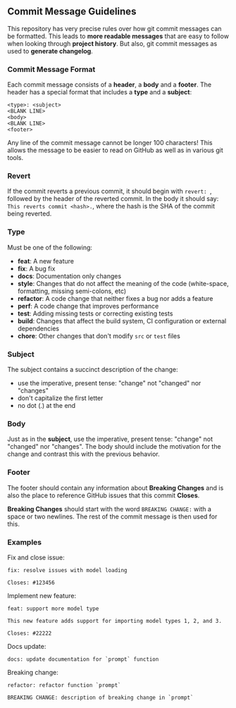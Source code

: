 ## <a name="commit"></a> Commit Message Guidelines

This repository has very precise rules over how git commit messages can be formatted.
This leads to **more readable messages** that are easy to follow when looking through **project history**.
But also, git commit messages as used to **generate changelog**.

### Commit Message Format
Each commit message consists of a **header**, a **body** and a **footer**.
The header has a special format that includes a **type** and a **subject**:

```
<type>: <subject>
<BLANK LINE>
<body>
<BLANK LINE>
<footer>
```

Any line of the commit message cannot be longer 100 characters!
This allows the message to be easier to read on GitHub as well as in various git tools.

### Revert
If the commit reverts a previous commit, it should begin with `revert: `, followed by the header of the reverted commit.
In the body it should say: `This reverts commit <hash>.`, where the hash is the SHA of the commit being reverted.

### Type
Must be one of the following:

* **feat**: A new feature
* **fix**: A bug fix
* **docs**: Documentation only changes
* **style**: Changes that do not affect the meaning of the code (white-space, formatting, missing semi-colons, etc)
* **refactor**: A code change that neither fixes a bug nor adds a feature
* **perf**: A code change that improves performance
* **test**: Adding missing tests or correcting existing tests
* **build**: Changes that affect the build system, CI configuration or external dependencies
* **chore**: Other changes that don't modify `src` or `test` files

### Subject
The subject contains a succinct description of the change:

* use the imperative, present tense: "change" not "changed" nor "changes"
* don't capitalize the first letter
* no dot (.) at the end

### Body
Just as in the **subject**, use the imperative, present tense: "change" not "changed" nor "changes".
The body should include the motivation for the change and contrast this with the previous behavior.

### Footer
The footer should contain any information about **Breaking Changes**
and is also the place to reference GitHub issues that this commit **Closes**.

**Breaking Changes** should start with the word `BREAKING CHANGE:` with a space or two newlines.
The rest of the commit message is then used for this.

### Examples
Fix and close issue:
```
fix: resolve issues with model loading

Closes: #123456
```
Implement new feature:
```
feat: support more model type

This new feature adds support for importing model types 1, 2, and 3.

Closes: #22222
```
Docs update:
```
docs: update documentation for `prompt` function
```
Breaking change:
```
refactor: refactor function `prompt`

BREAKING CHANGE: description of breaking change in `prompt`
```
